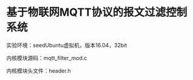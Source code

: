 # 基于物联网MQTT协议的报文过滤控制系统
实验环境：seedUbuntu虚拟机，版本16.04，32bit

内核模块源码：mqtt_filter_mod.c

内核模块头文件：header.h
